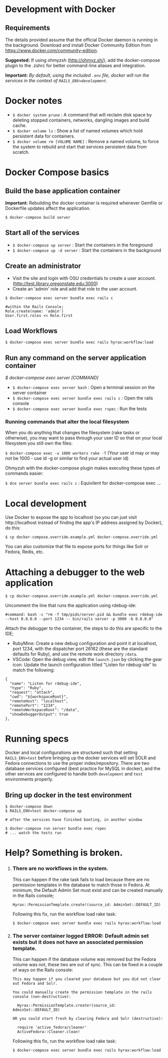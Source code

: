 # Development with Docker

## Requirements
The details provided assume that the official Docker daemon is running in the background. Download and install Docker Community Edition from https://www.docker.com/community-edition.

**Suggested:** If using ohmyzsh (http://ohmyz.sh/), add the docker-compose plugin to the .zshrc for better command-line aliases and integration.

**Important:** _By default, using the included `.env` file, docker will run the services in the context of `RAILS_ENV=development`_.

# Docker notes
- `$ docker system prune` : A command that will reclaim disk space by deleting stopped containers, networks, dangling images and build cache.
- `$ docker volume ls` : Show a list of named volumes which hold persistent data for containers.
- `$ docker volume rm [VOLUME NAME]` : Remove a named volume, to force the system to rebuild and start that services persistent data from scratch.
# Docker Compose basics
## Build the base application container
**Important:** Rebuilding the docker container is required whenever Gemfile or Dockerfile updates affect the application.

`$ docker-compose build server`

## Start all of the services

- `$ docker-compose up server` : Start the containers in the foreground
- `$ docker-compose up -d server` : Start the containers in the background

## Create an administrator

- Visit the site and login with OSU credentials to create a user account. (http://test.library.oregonstate.edu:3000)
- Create an 'admin' role and add that role to the user account.
```
$ docker-compose exec server bundle exec rails c

#within the Rails Console;
Role.create(name: 'admin')
User.first.roles << Role.first
```

## Load Workflows
`$ docker-compose exec server bundle exec rails hyrax:workflow:load`
## Run any command on the server application container
_$ docker-compose exec server [COMMAND]_

- `$ docker-compose exec server bash` : Open a terminal session on the server container
- `$ docker-compose exec server bundle exec rails c` : Open the rails console
- `$ docker-compose exec server bundle exec rspec` : Run the tests

### Running commands that alter the local filesystem
When you do anything that changes the filesystem (rake tasks or otherwise), you may want to pass through your user ID so that on your local filesystem you still own the files:

`$ docker-compose exec -u 1000 workers rake -T`
(Your user id may or may not be 1000 - use id -g or similar to find your actual user id)

Ohmyzsh with the docker-compose plugin makes executing these types of commands easier:

`$ dce server bundle exec rails c` : Equivilent for docker-compose exec ...

# Local development
Use Docker to expose the app to localhost (so you can just visit http://localhost instead of finding the app's IP address assigned by Docker), do this:

`$ cp docker-compose.override.example.yml docker-compose.override.yml`

You can also customize that file to expose ports for things like Solr or Fedora, Redis, etc.

# Attaching a debugger to the web application
`$ cp docker-compose.override.example.yml docker-compose.override.yml`

Uncomment the line that runs the application using rdebug-ide:

`#command: bash -c "rm -f tmp/pids/server.pid && bundle exec rdebug-ide --host 0.0.0.0 --port 1234 -- bin/rails server -p 3000 -b 0.0.0.0"`

Attach the debugger to the container, the steps to do this are specific to the IDE;
-  RubyMine: Create a new debug configuration and point it at localhost, port 1234, with the dispatcher port 26162 (these are the standard defaults for Ruby), and use the remote work directory `/data`.
- VSCode: Open the debug view, edit the `launch.json` by clicking the gear icon. Update the launch configuration titled "Listen for rdebug-ide" to match the following:
```
{
  "name": "Listen for rdebug-ide",
  "type": "Ruby",
  "request": "attach",
  "cwd": "${workspaceRoot}",
  "remoteHost": "localhost",
  "remotePort": "1234",
  "remoteWorkspaceRoot": "/data",
  "showDebuggerOutput": true
},
```

# Running specs
Docker and local configurations are structured such that setting `RAILS_ENV=test` before bringing up the docker services will set SOLR and Fedora connections to use the proper index/repository. There are two database services configured (best practice for MySQL in docker), and the other services are configured to handle both `development` and `test` environments properly.

## Bring up docker in the test environment
```
$ docker-compose down
$ RAILS_ENV=test docker-compose up

# after the services have finished booting, in another window

$ docker-compose run server bundle exec rspec
# ... watch the tests run
```

# Help? Something is broken.

1. ### There are no workflows in the system.
    This can happen if the rake task fails to load because there are no permission templates in the database to match those in Fedora. At minimum, the Default Admin Set must exist and can be created manually in the Rails console;

    `Hyrax::PermissionTemplate.create!(source_id: AdminSet::DEFAULT_ID)`

    Following this fix, run the workflow load rake task:

    `$ docker-compose exec server bundle exec rails hyrax:workflow:load`

2. ### The server container logged **ERROR: Default admin set exists but it does not have an associated permission template.**

    This can happen if the database volume was removed but the Fedora volume was not, these two are out of sync. This can be fixed in a couple of ways on the Rails console:
    ```
    This may happen if you cleared your database but you did not clear out Fedora and Solr.

    You could manually create the permission template in the rails console (non-destructive):

      Hyrax::PermissionTemplate.create!(source_id: AdminSet::DEFAULT_ID)

    OR you could start fresh by clearing Fedora and Solr (destructive):

      require 'active_fedora/cleaner'
      ActiveFedora::Cleaner.clean!
    ```
    Following this fix, run the workflow load rake task:

    `$ docker-compose exec server bundle exec rails hyrax:workflow:load`

